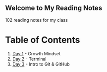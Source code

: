 ## Welcome to My Reading Notes
102 reading notes for my class

# Table of Contents
1. [Day 1](Day1.md) - Growth Mindset
2. [Day 2](Day2.md) - Terminal
3. [Day 3](Day3.md) - Intro to Git & GitHub



